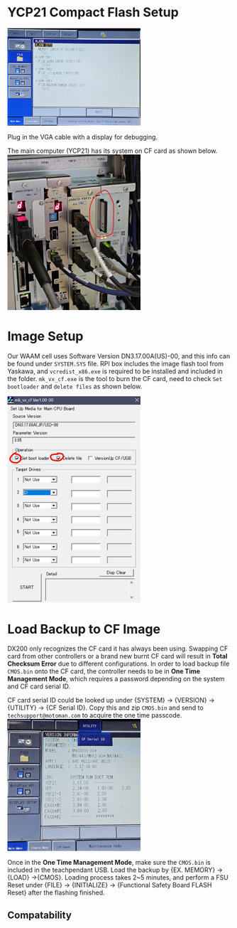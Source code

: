 # YCP21 Compact Flash Setup
<img src="images/cf_error.jpg" alt="Alt Text" width="300" height="auto">

Plug in the VGA cable with a display for debugging.

The main computer (YCP21) has its system on CF card as shown below. 
<img src="images/YCP21_CF.png" alt="Alt Text" width="300" height="auto">

# Image Setup
Our WAAM cell uses Software Version DN3.17.00A(US)-00, and this info can be found under `SYSTEM.SYS` file. RPI box includes the image flash tool from Yaskawa, and `vcredist_x86.exe` is required to be installed and included in the folder. `mk_vx_cf.exe` is the tool to burn the CF card, need to check `Set bootloader` and `delete files` as shown below.

<img src="images/burning_tool.png" alt="Alt Text" width="300" height="auto">

# Load Backup to CF Image
DX200 only recognizes the CF card it has always been using. Swapping CF card from other controllers or a brand new burnt CF card will result in **Total Checksum Error** due to different configurations. In order to load backup file `CMOS.bin` onto the CF card, the controller needs to be in **One Time Management Mode**, which requires a password depending on the system and CF card serial ID. 

CF card serial ID could be looked up under {SYSTEM} -> {VERSION} -> {UTILITY} -> {CF Serial ID}. Copy this and zip `CMOS.bin` and send to `techsupport@motoman.com` to acquire the one time passcode. 
<img src="images/cf_serial.png" alt="Alt Text" width="300" height="auto">

Once in the **One Time Management Mode**, make sure the `CMOS.bin` is included in the teachpendant USB. Load the backup by {EX. MEMORY} -> {LOAD} ->{CMOS}. Loading process takes 2~5 minutes, and perform a FSU Reset under {FILE} -> {INITIALIZE} -> {Functional Safety Board FLASH Reset} after the flashing finished.

## Compatability